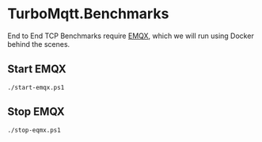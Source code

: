 # TurboMqtt.Benchmarks

End to End TCP Benchmarks require [EMQX](https://www.emqx.io/), which we will run using Docker behind the scenes.

## Start EMQX

```shell
./start-emqx.ps1
```

## Stop EMQX

```shell
./stop-eqmx.ps1
```
